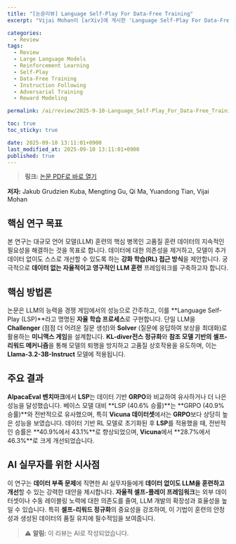 ```yaml
---
title: "[논문리뷰] Language Self-Play For Data-Free Training"
excerpt: "Vijai Mohan이 [arXiv]에 게시한 'Language Self-Play For Data-Free Training' 논문에 대한 자세한 리뷰입니다."

categories:
  - Review
tags:
  - Review
  - Large Language Models
  - Reinforcement Learning
  - Self-Play
  - Data-Free Training
  - Instruction Following
  - Adversarial Training
  - Reward Modeling

permalink: /ai/review/2025-9-10-Language_Self-Play_For_Data-Free_Training/

toc: true
toc_sticky: true

date: 2025-09-10 13:11:01+0900
last_modified_at: 2025-09-10 13:11:01+0900
published: true
---
```

> **링크:** [논문 PDF로 바로 열기](https://arxiv.org/abs/2509.07414)

**저자:** Jakub Grudzien Kuba, Mengting Gu, Qi Ma, Yuandong Tian, Vijai Mohan



## 핵심 연구 목표
본 연구는 대규모 언어 모델(LLM) 훈련의 핵심 병목인 고품질 훈련 데이터의 지속적인 필요성을 해결하는 것을 목표로 합니다. 데이터에 대한 의존성을 제거하고, 모델이 추가 데이터 없이도 스스로 개선할 수 있도록 하는 **강화 학습(RL) 접근 방식**을 제안합니다. 궁극적으로 **데이터 없는 자율적이고 영구적인 LLM 훈련** 프레임워크를 구축하고자 합니다.

## 핵심 방법론
논문은 LLM의 능력을 경쟁 게임에서의 성능으로 간주하고, 이를 **Language Self-Play (LSP)**라고 명명된 **자율 학습 프로세스**로 구현합니다. 단일 LLM을 **Challenger** (점점 더 어려운 질문 생성)와 **Solver** (질문에 응답하여 보상을 최대화)로 활용하는 **미니맥스 게임**을 설계합니다. **KL-diver전스 정규화**와 **참조 모델 기반의 셀프-리워드 메커니즘**을 통해 모델의 퇴행을 방지하고 고품질 상호작용을 유도하며, 이는 **Llama-3.2-3B-Instruct** 모델에 적용됩니다.

## 주요 결과
**AlpacaEval 벤치마크**에서 **LSP**는 데이터 기반 **GRPO**와 비교하여 유사하거나 더 나은 성능을 달성했습니다. 베이스 모델 대비 **LSP (40.6% 승률)**는 **GRPO (40.9% 승률)**와 전반적으로 유사했으며, 특히 **Vicuna 데이터셋**에서는 **GRPO**보다 상당히 높은 성능을 보였습니다. 데이터 기반 RL 모델로 초기화된 후 **LSP**를 적용했을 때, 전반적인 승률은 **40.9%에서 43.1%**로 향상되었으며, **Vicuna**에서 **28.7%에서 46.3%**로 크게 개선되었습니다.

## AI 실무자를 위한 시사점
이 연구는 **데이터 부족 문제**에 직면한 AI 실무자들에게 **데이터 없이도 LLM을 훈련하고 개선**할 수 있는 강력한 대안을 제시합니다. **자율적 셀프-플레이 프레임워크**는 외부 데이터셋이나 수동 레이블링 노력에 대한 의존도를 줄여, LLM 개발의 확장성과 효율성을 높일 수 있습니다. 특히 **셀프-리워드 정규화**의 중요성을 강조하여, 이 기법이 훈련의 안정성과 생성된 데이터의 품질 유지에 필수적임을 보여줍니다.

> ⚠️ **알림:** 이 리뷰는 AI로 작성되었습니다.